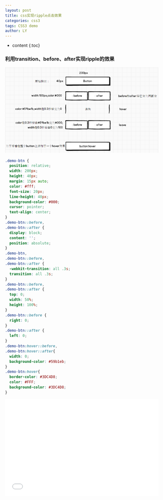 ```yaml
---
layout: post
title: css实现ripple点击效果
categories: css3
tags: CSS3 demo
author: LY
---
```


* content
{:toc}  


### 利用transition、before、after实现ripple的效果  

![原理](https://github.com/liuyan5258/liuyan5258.github.io/blob/master/static/images/ripple.png?raw=true)





```css
.demo-btn {
  position: relative;
  width: 200px;
  height: 40px;
  margin: 15px auto;
  color: #fff;
  font-size: 20px;
  line-height: 40px;
  background-color: #000;
  cursor: pointer;
  text-align: center;
}
.demo-btn::before,
.demo-btn::after {
  display: block;
  content: '';
  position: absolute;
}
.demo-btn,
.demo-btn::before,
.demo-btn::after {
  -webkit-transition: all .3s;
  transition: all .3s;
}
.demo-btn::before,
.demo-btn::after {
  top: 0;
  width: 50%;
  height: 100%;
}
.demo-btn::before {
  right: 0;
}
.demo-btn::after {
  left: 0;
}
.demo-btn:hover::before,
.demo-btn:hover::after{
  width: 0;
  background-color: #59b1eb;
}
.demo-btn:hover{
  border-color: #3DC4D8;
  color: #FFF;
  background-color: #3DC4D8;
} 
```

<iframe height='317' scrolling='no' src='//codepen.io/liu_yan/pen/BZJvQp/?height=317&theme-id=dark&default-tab=result&embed-version=2' frameborder='no' allowtransparency='true' allowfullscreen='true' style='width: 100%;'>See the Pen <a href='https://codepen.io/liu_yan/pen/BZJvQp'>Fisher–Yates shuffle</a> by Chuan shi (<a href='http://codepen.io/liu_yan'>@liu_yan</a>) on <a href='http://codepen.io'>CodePen</a>.
</iframe>

 
